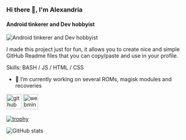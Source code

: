 ### Hi there 👋, I'm Alexandria
#### Android tinkerer and Dev hobbyist
![Android tinkerer and Dev hobbyist](https://www.linuxandria.com/wp-content/uploads/2020/12/734892dfa863f3dd71e89c908a897141.jpg)

I made this project just for fun, it allows you to create nice and simple GitHub Readme files that you can copy/paste and use in your profile.

Skills: BASH / JS / HTML / CSS

- 🔭 I’m currently working on several ROMs, magisk modules and recoveries 


[<img src='https://cdn.jsdelivr.net/npm/simple-icons@3.0.1/icons/github.svg' alt='github' height='40'>](https://github.com/unixandria-xda)  [<img src='https://cdn.jsdelivr.net/npm/simple-icons@3.0.1/icons/webmin.svg' alt='webmin' height='40'>](https://www.linuxandria.com)  

[![trophy](https://github-profile-trophy.vercel.app/?username=unixandria-xda)](https://github.com/ryo-ma/github-profile-trophy)

![GitHub stats](https://github-readme-stats.vercel.app/api?username=unixandria-xda&show_icons=true)  

